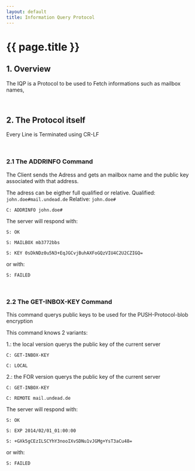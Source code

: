 ```yaml
---
layout: default
title: Information Query Protocol
---
```


# {{ page.title }}

## 1. Overview

The IQP is a Protocol to be used to Fetch informations such as mailbox names, 

<br/>

## 2. The Protocol itself

Every Line is Terminated using CR-LF

<br/>

### 2.1 The ADDRINFO Command

The Client sends the Adress and gets an mailbox name and the public key associated with that address.

The adress can be eigther full qualified or relative.
Qualified: <code>john.doe#mail.undead.de</code>
Relative: <code>john.doe#</code>

<code>C: ADDRINFO john.doe#</code>

The server will respond with:

<code>S: OK</code>

<code>S: MAILBOX mb3772bbs</code>

<code>S: KEY 0sDkNDz0u5N3+EqJGCvjBuhAXFoGQzVIU4C2U2CZIGQ=</code>

or with:

<code>S: FAILED</code>

<br/>

### 2.2 The GET-INBOX-KEY Command

This command querys public keys to be used for the PUSH-Protocol-blob encryption

This command knows 2 variants:

1.: the local version querys the public key of the current server

<code>C: GET-INBOX-KEY</code>

<code>C: LOCAL</code>

2.: the FOR version querys the public key of the current server

<code>C: GET-INBOX-KEY</code>

<code>C: REMOTE mail.undead.de</code>

The server will respond with:

<code>S: OK</code>

<code>S: EXP 2014/02/01_01:00:00</code>

<code>S: +GXk5gCEzILSCYhY3nooIXvSDNu1vJGMg+YsT3aCu48=</code>

or with:

<code>S: FAILED</code>

<br/>

